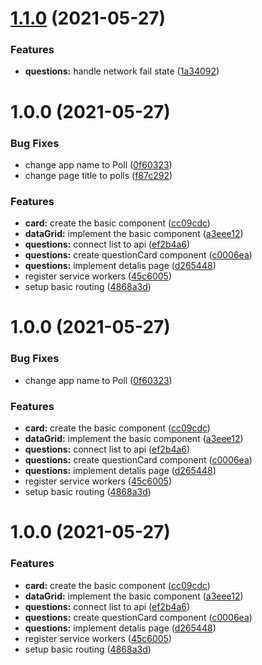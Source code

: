 # [1.1.0](https://github.com/najafsen/hey-car/compare/v1.0.0...v1.1.0) (2021-05-27)


### Features

* **questions:** handle network fail state ([1a34092](https://github.com/najafsen/hey-car/commit/1a3409227e324c8fbd9e7787b4e7d755110e8f2e))

# 1.0.0 (2021-05-27)


### Bug Fixes

* change app name to Poll ([0f60323](https://github.com/najafsen/hey-car/commit/0f60323729703c5bbddc59c6aad87addd2a799fa))
* change page title to polls ([f87c292](https://github.com/najafsen/hey-car/commit/f87c292055ad6b02760012a04de75255fb97d6e4))


### Features

* **card:** create the basic component ([cc09cdc](https://github.com/najafsen/hey-car/commit/cc09cdcde53e9d55c2b48e17d4d2475f257d32f2))
* **dataGrid:** implement the basic component ([a3eee12](https://github.com/najafsen/hey-car/commit/a3eee1231dc995d0ba30bdd99d516b3ca0c89e1b))
* **questions:** connect list to api ([ef2b4a6](https://github.com/najafsen/hey-car/commit/ef2b4a6d515fba35453fd84b11163bfdb3d3710d))
* **questions:** create questionCard component ([c0006ea](https://github.com/najafsen/hey-car/commit/c0006ea2e9809bbf3d2771c0b057e403940c82ce))
* **questions:** implement detalis page ([d265448](https://github.com/najafsen/hey-car/commit/d265448aa88ccc00cf9029829bd66212f1423818))
* register service workers ([45c6005](https://github.com/najafsen/hey-car/commit/45c600584f9072bc66c664495d0a746b25936b63))
* setup basic routing ([4868a3d](https://github.com/najafsen/hey-car/commit/4868a3d6fdc7a9fd4a71f5f3dd045938d2f3955c))

# 1.0.0 (2021-05-27)


### Bug Fixes

* change app name to Poll ([0f60323](https://github.com/najafsen/hey-car/commit/0f60323729703c5bbddc59c6aad87addd2a799fa))


### Features

* **card:** create the basic component ([cc09cdc](https://github.com/najafsen/hey-car/commit/cc09cdcde53e9d55c2b48e17d4d2475f257d32f2))
* **dataGrid:** implement the basic component ([a3eee12](https://github.com/najafsen/hey-car/commit/a3eee1231dc995d0ba30bdd99d516b3ca0c89e1b))
* **questions:** connect list to api ([ef2b4a6](https://github.com/najafsen/hey-car/commit/ef2b4a6d515fba35453fd84b11163bfdb3d3710d))
* **questions:** create questionCard component ([c0006ea](https://github.com/najafsen/hey-car/commit/c0006ea2e9809bbf3d2771c0b057e403940c82ce))
* **questions:** implement detalis page ([d265448](https://github.com/najafsen/hey-car/commit/d265448aa88ccc00cf9029829bd66212f1423818))
* register service workers ([45c6005](https://github.com/najafsen/hey-car/commit/45c600584f9072bc66c664495d0a746b25936b63))
* setup basic routing ([4868a3d](https://github.com/najafsen/hey-car/commit/4868a3d6fdc7a9fd4a71f5f3dd045938d2f3955c))

# 1.0.0 (2021-05-27)


### Features

* **card:** create the basic component ([cc09cdc](https://github.com/najafsen/hey-car/commit/cc09cdcde53e9d55c2b48e17d4d2475f257d32f2))
* **dataGrid:** implement the basic component ([a3eee12](https://github.com/najafsen/hey-car/commit/a3eee1231dc995d0ba30bdd99d516b3ca0c89e1b))
* **questions:** connect list to api ([ef2b4a6](https://github.com/najafsen/hey-car/commit/ef2b4a6d515fba35453fd84b11163bfdb3d3710d))
* **questions:** create questionCard component ([c0006ea](https://github.com/najafsen/hey-car/commit/c0006ea2e9809bbf3d2771c0b057e403940c82ce))
* **questions:** implement detalis page ([d265448](https://github.com/najafsen/hey-car/commit/d265448aa88ccc00cf9029829bd66212f1423818))
* register service workers ([45c6005](https://github.com/najafsen/hey-car/commit/45c600584f9072bc66c664495d0a746b25936b63))
* setup basic routing ([4868a3d](https://github.com/najafsen/hey-car/commit/4868a3d6fdc7a9fd4a71f5f3dd045938d2f3955c))
